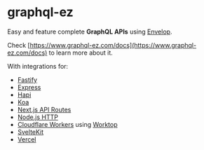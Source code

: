 # graphql-ez

Easy and feature complete **GraphQL APIs** using [Envelop](https://www.envelop.dev/).

Check [https://www.graphql-ez.com/docs](https://www.graphql-ez.com/docs) to learn more about it.

With integrations for:

- [Fastify](https://www.fastify.io/)
- [Express](https://expressjs.com/)
- [Hapi](https://hapi.dev/)
- [Koa](https://koajs.com/)
- [Next.js API Routes](https://nextjs.org/docs/api-routes/introduction)
- [Node.js HTTP](https://nodejs.org/api/http.html)
- [Cloudflare Workers](https://workers.cloudflare.com/) using [Worktop](https://github.com/lukeed/worktop)
- [SvelteKit](https://kit.svelte.dev/)
- [Vercel](https://vercel.com/docs/runtimes#official-runtimes/node-js)
